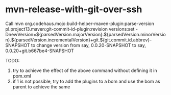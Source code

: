 
# mvn-release-with-git-over-ssh



Call mvn org.codehaus.mojo:build-helper-maven-plugin:parse-version pl.project13.maven:git-commit-id-plugin:revision versions:set -DnewVersion=\${parsedVersion.majorVersion}.\${parsedVersion.minorVersion}.\${parsedVersion.incrementalVersion}+git.\${git.commit.id.abbrev}-SNAPSHOT
to change version 
from say, 0.0.20-SNAPSHOT
to say, 0.0.20+git.b667be4-SNAPSHOT


TODO:
1. try to achieve the effect of the above command without defining it in pom.xml
2. if 1 is not possible, try to add the plugins to a bom and use the bom as parent to achieve the same
